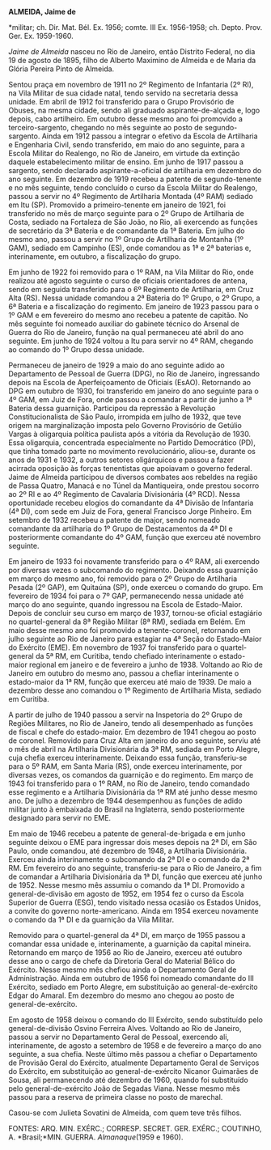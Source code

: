 **ALMEIDA, Jaime de**

\*militar; ch. Dir. Mat. Bél. Ex. 1956; comte. III Ex. 1956-1958; ch.
Depto. Prov. Ger. Ex. 1959-1960.

*Jaime de Almeida* nasceu no Rio de Janeiro, então Distrito Federal, no
dia 19 de agosto de 1895, filho de Alberto Maximino de Almeida e de
Maria da Glória Pereira Pinto de Almeida.

Sentou praça em novembro de 1911 no 2º Regimento de Infantaria (2º RI),
na Vila Militar de sua cidade natal, tendo servido na secretaria dessa
unidade. Em abril de 1912 foi transferido para o Grupo Provisório de
Obuses, na mesma cidade, sendo ali graduado aspirante-de-alçada e, logo
depois, cabo artilheiro. Em outubro desse mesmo ano foi promovido a
terceiro-sargento, chegando no mês seguinte ao posto de
segundo-sargento. Ainda em 1912 passou a integrar o efetivo da Escola de
Artilharia e Engenharia Civil, sendo transferido, em maio do ano
seguinte, para a Escola Militar do Realengo, no Rio de Janeiro, em
virtude da extinção daquele estabelecimento militar de ensino. Em junho
de 1917 passou a sargento, sendo declarado aspirante-a-oficial de
artilharia em dezembro do ano seguinte. Em dezembro de 1919 recebeu a
patente de segundo-tenente e no mês seguinte, tendo concluído o curso da
Escola Militar do Realengo, passou a servir no 4º Regimento de
Artilharia Montada (4º RAM) sediado em Itu (SP). Promovido a
primeiro-tenente em janeiro de 1921, foi transferido no mês de março
seguinte para o 2º Grupo de Artilharia de Costa, sediado na Fortaleza de
São João, no Rio, ali exercendo as funções de secretário da 3ª Bateria e
de comandante da 1ª Bateria. Em julho do mesmo ano, passou a servir no
1º Grupo de Artilharia de Montanha (1º GAM), sediado em Campinho (ES),
onde comandou as 1ª e 2ª baterias e, interinamente, em outubro, a
fiscalização do grupo.

Em junho de 1922 foi removido para o 1º RAM, na Vila Militar do Rio,
onde realizou até agosto seguinte o curso de oficiais orientadores de
antena, sendo em seguida transferido para o 6º Regimento de Artilharia,
em Cruz Alta (RS). Nessa unidade comandou a 2ª Bateria do 1º Grupo, o 2º
Grupo, a 6ª Bateria e a fiscalização do regimento. Em janeiro de 1923
passou para o 1º GAM e em fevereiro do mesmo ano recebeu a patente de
capitão. No mês seguinte foi nomeado auxiliar do gabinete técnico do
Arsenal de Guerra do Rio de Janeiro, função na qual permaneceu até abril
do ano seguinte. Em junho de 1924 voltou a Itu para servir no 4º RAM,
chegando ao comando do 1º Grupo dessa unidade.

Permaneceu de janeiro de 1929 a maio do ano seguinte adido ao
Departamento de Pessoal de Guerra (DPG), no Rio de Janeiro, ingressando
depois na Escola de Aperfeiçoamento de Oficiais (EsAO). Retornando ao
DPG em outubro de 1930, foi transferido em janeiro do ano seguinte para
o 4º GAM, em Juiz de Fora, onde passou a comandar a partir de junho a 1ª
Bateria dessa guarnição. Participou da repressão à Revolução
Constitucionalista de São Paulo, irrompida em julho de 1932, que teve
origem na marginalização imposta pelo Governo Provisório de Getúlio
Vargas à oligarquia política paulista após a vitória da Revolução de
1930. Essa oligarquia, concentrada especialmente no Partido Democrático
(PD), que tinha tomado parte no movimento revolucionário, aliou-se,
durante os anos de 1931 e 1932, a outros setores oligárquicos e passou a
fazer acirrada oposição às forças tenentistas que apoiavam o governo
federal. Jaime de Almeida participou de diversos combates aos rebeldes
na região de Passa Quatro, Manacá e no Túnel da Mantiqueira, onde
prestou socorro ao 2º RI e ao 4º Regimento de Cavalaria Divisionária (4º
RCD). Nessa oportunidade recebeu elogios do comandante da 4ª Divisão de
Infantaria (4ª DI), com sede em Juiz de Fora, general Francisco Jorge
Pinheiro. Em setembro de 1932 recebeu a patente de major, sendo nomeado
comandante da artilharia do 1º Grupo de Destacamentos da 4ª DI e
posteriormente comandante do 4º GAM, função que exerceu até novembro
seguinte.

Em janeiro de 1933 foi novamente transferido para o 4º RAM, ali
exercendo por diversas vezes o subcomando do regimento. Deixando essa
guarnição em março do mesmo ano, foi removido para o 2º Grupo de
Artilharia Pesada (2º GAP), em Quitaúna (SP), onde exerceu o comando do
grupo. Em fevereiro de 1934 foi para o 7º GAP, permanecendo nessa
unidade até março do ano seguinte, quando ingressou na Escola de
Estado-Maior. Depois de concluir seu curso em março de 1937, tornou-se
oficial estagiário no quartel-general da 8ª Região Militar (8ª RM),
sediada em Belém. Em maio desse mesmo ano foi promovido a
tenente-coronel, retornando em julho seguinte ao Rio de Janeiro para
estagiar na 4ª Seção do Estado-Maior do Exército (EME). Em novembro de
1937 foi transferido para o quartel-general da 5ª RM, em Curitiba, tendo
chefiado interinamente o estado-maior regional em janeiro e de fevereiro
a junho de 1938. Voltando ao Rio de Janeiro em outubro do mesmo ano,
passou a chefiar interinamente o estado-maior da 1ª RM, função que
exerceu até maio de 1939. De maio a dezembro desse ano comandou o 1º
Regimento de Artilharia Mista, sediado em Curitiba.

A partir de julho de 1940 passou a servir na Inspetoria do 2º Grupo de
Regiões Militares, no Rio de Janeiro, tendo ali desempenhado as funções
de fiscal e chefe do estado-maior. Em dezembro de 1941 chegou ao posto
de coronel. Removido para Cruz Alta em janeiro do ano seguinte, serviu
até o mês de abril na Artilharia Divisionária da 3ª RM, sediada em Porto
Alegre, cuja chefia exerceu interinamente. Deixando essa função,
transferiu-se para o 5º RAM, em Santa Maria (RS), onde exerceu
interinamente, por diversas vezes, os comandos da guarnição e do
regimento. Em março de 1943 foi transferido para o 1º RAM, no Rio de
Janeiro, tendo comandado esse regimento e a Artilharia Divisionária da
1ª RM até junho desse mesmo ano. De julho a dezembro de 1944 desempenhou
as funções de adido militar junto à embaixada do Brasil na Inglaterra,
sendo posteriormente designado para servir no EME.

Em maio de 1946 recebeu a patente de general-de-brigada e em junho
seguinte deixou o EME para ingressar dois meses depois na 2ª DI, em São
Paulo, onde comandou, até dezembro de 1948, a Artilharia Divisionária.
Exerceu ainda interinamente o subcomando da 2ª DI e o comando da 2ª RM.
Em fevereiro do ano seguinte, transferiu-se para o Rio de Janeiro, a fim
de comandar a Artilharia Divisionária da 1ª DI, função que exerceu até
junho de 1952. Nesse mesmo mês assumiu o comando da 1ª DI. Promovido a
general-de-divisão em agosto de 1952, em 1954 fez o curso da Escola
Superior de Guerra (ESG), tendo visitado nessa ocasião os Estados
Unidos, a convite do governo norte-americano. Ainda em 1954 exerceu
novamente o comando da 1ª DI e da guarnição da Vila Militar.

Removido para o quartel-general da 4ª DI, em março de 1955 passou a
comandar essa unidade e, interinamente, a guarnição da capital mineira.
Retornando em março de 1956 ao Rio de Janeiro, exerceu até outubro desse
ano o cargo de chefe da Diretoria Geral do Material Bélico do Exército.
Nesse mesmo mês chefiou ainda o Departamento Geral de Administração.
Ainda em outubro de 1956 foi nomeado comandante do III Exército, sediado
em Porto Alegre, em substituição ao general-de-exército Edgar do Amaral.
Em dezembro do mesmo ano chegou ao posto de general-de-exército.

Em agosto de 1958 deixou o comando do III Exército, sendo substituído
pelo general-de-divisão Osvino Ferreira Alves. Voltando ao Rio de
Janeiro, passou a servir no Departamento Geral de Pessoal, exercendo
ali, interinamente, de agosto a setembro de 1958 e de fevereiro a março
do ano seguinte, a sua chefia. Neste último mês passou a chefiar o
Departamento de Provisão Geral do Exército, atualmente Departamento
Geral de Serviços do Exército, em substituição ao general-de-exército
Nicanor Guimarães de Sousa, ali permanecendo até dezembro de 1960,
quando foi substituído pelo general-de-exército João de Segadas Viana.
Nesse mesmo mês passou para a reserva de primeira classe no posto de
marechal.

Casou-se com Julieta Sovatini de Almeida, com quem teve três filhos.

FONTES: ARQ. MIN. EXÉRC.; CORRESP. SECRET. GER. EXÉRC.; COUTINHO, A.
*Brasil;*MIN. GUERRA. *Almanaque*(1959 e 1960).

 
